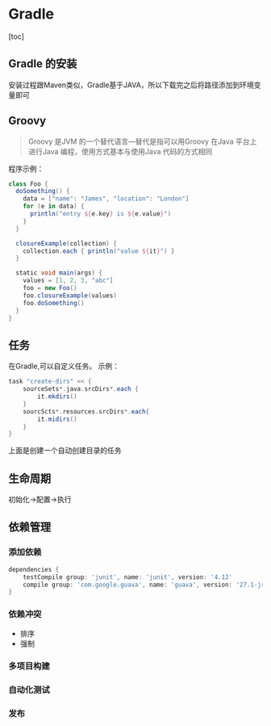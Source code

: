 # Gradle
[toc]

## Gradle 的安装
安装过程跟Maven类似，Gradle基于JAVA，所以下载完之后将路径添加到环境变量即可
## Groovy
>Groovy 是JVM 的一个替代语言—替代是指可以用Groovy 在Java 平台上进行Java 编程，使用方式基本与使用Java 代码的方式相同

程序示例：
```groovy
class Foo {
  doSomething() {
    data = ["name": "James", "location": "London"]
    for (e in data) {
      println("entry ${e.key} is ${e.value}")
    }
  }

  closureExample(collection) {
    collection.each { println("value ${it}") }
  }

  static void main(args) {
    values = [1, 2, 3, "abc"]
    foo = new Foo()
    foo.closureExample(values)
    foo.doSomething()
  }
}
```
## 任务
在Gradle,可以自定义任务。
示例：
```groovy
task "create-dirs" << {
    sourceSets*.java.srcDirs*.each {
        it.mkdirs()
    }
    sourcScts*.resources.srcDirs*.each{
        it.midirs()
    }
}
```
上面是创建一个自动创建目录的任务
## 生命周期
初始化->配置->执行
## 依赖管理
### 添加依赖
```groovy
dependencies {
    testCompile group: 'junit', name: 'junit', version: '4.12'
    compile group: 'com.google.guava', name: 'guava', version: '27.1-jre'
}
```
### 依赖冲突
- 排序
- 强制
### 多项目构建
### 自动化测试
### 发布
